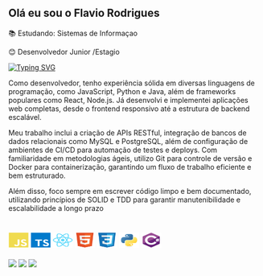 
## Olá eu sou o Flavio Rodrigues

📚 Estudando: Sistemas de Informaçao

😊 Desenvolvedor Junior /Estagio

[![Typing SVG](https://readme-typing-svg.demolab.com/?lines=Back+end;Front+end;Mobile;Responsividade;Acessibilidade&size=30&center=true&width=1000)](https://git.io/typing-svg)
<p>
Como desenvolvedor, tenho experiência sólida em diversas linguagens de programação, como JavaScript, Python e Java, além de frameworks populares como React, Node.js. Já desenvolvi e implementei aplicações web completas, desde o frontend responsivo até a estrutura de backend escalável.

Meu trabalho inclui a criação de APIs RESTful, integração de bancos de dados relacionais como MySQL e PostgreSQL, além de configuração de ambientes de CI/CD para automação de testes e deploys. Com familiaridade em metodologias ágeis, utilizo Git para controle de versão e Docker para containerização, garantindo um fluxo de trabalho eficiente e bem estruturado.

Além disso, foco sempre em escrever código limpo e bem documentado, utilizando princípios de SOLID e TDD para garantir manutenibilidade e escalabilidade a longo prazo

###

<div style="display: inline_block"><br>
  <img align="center" alt="Flavio-Js" height="30" width="40" src="https://raw.githubusercontent.com/devicons/devicon/master/icons/javascript/javascript-plain.svg">
  <img align="center" alt="Flavio-Ts" height="30" width="40" src="https://raw.githubusercontent.com/devicons/devicon/master/icons/typescript/typescript-plain.svg">
  <img align="center" alt="Flavio-React" height="30" width="40" src="https://raw.githubusercontent.com/devicons/devicon/master/icons/react/react-original.svg">
  <img align="center" alt="Flavio-HTML" height="30" width="40" src="https://raw.githubusercontent.com/devicons/devicon/master/icons/html5/html5-original.svg">
  <img align="center" alt="Flavio-CSS" height="30" width="40" src="https://raw.githubusercontent.com/devicons/devicon/master/icons/css3/css3-original.svg">
  <img align="center" alt="Flavio-Python" height="30" width="40" src="https://raw.githubusercontent.com/devicons/devicon/master/icons/python/python-original.svg">
  <img align="center" alt="Flavio-Csharp" height="30" width="40" src="https://raw.githubusercontent.com/devicons/devicon/master/icons/csharp/csharp-original.svg">
</div>


###

<div> 
  <a href="https://www.instagram.com/flaviio_rodriguess/" target="_blank"><img src="https://img.shields.io/badge/-Instagram-%23E4405F?style=for-the-badge&logo=instagram&logoColor=white" target="_blank"></a>
  <a href = "flavio.rodriiguess@gmail.com"><img src="https://img.shields.io/badge/-Gmail-%23333?style=for-the-badge&logo=gmail&logoColor=white" target="_blank"></a>
  <a href="https://www.linkedin.com/in/flavio-santos-8b3a4b213/" target="_blank"><img src="https://img.shields.io/badge/-LinkedIn-%230077B5?style=for-the-badge&logo=linkedin&logoColor=white" target="_blank"></a> 
  
</div>
